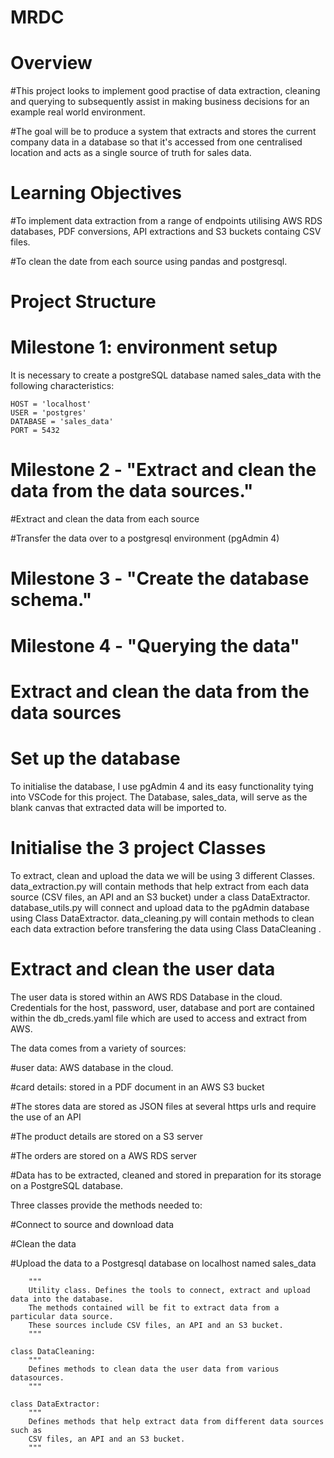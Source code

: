 # MRDC
# Overview
#This project looks to implement good practise of data extraction, cleaning and querying to subsequently assist in making business decisions for an example real world environment.

#The goal will be to produce a system that extracts and stores the current company data in a database so that it's accessed from one centralised location and acts as a single source of truth for sales data. 

# Learning Objectives
#To implement data extraction from a range of endpoints utilising AWS RDS databases, PDF conversions, API extractions and S3 buckets containg CSV files.

#To clean the date from each source using pandas and postgresql.

# Project Structure
# Milestone 1: environment setup
It is necessary to create a postgreSQL database named sales_data with the following characteristics:

``` DATABASE_TYPE = 'postgresql'
HOST = 'localhost'
USER = 'postgres'
DATABASE = 'sales_data'
PORT = 5432
``` 
# Milestone 2 - "Extract and clean the data from the data sources."

#Extract and clean the data from each source

#Transfer the data over to a postgresql environment (pgAdmin 4)

# Milestone 3 - "Create the database schema."

# Milestone 4 - "Querying the data"

 # Extract and clean the data from the data sources

 # Set up the database
To initialise the database, I use pgAdmin 4 and its easy functionality tying into VSCode for this project. The Database, sales_data, will serve as the blank canvas that extracted data will be imported to.
# Initialise the 3 project Classes
To extract, clean and upload the data we will be using 3 different Classes. data_extraction.py will contain methods that help extract from each data source (CSV files, an API and an S3 bucket) under a class DataExtractor. database_utils.py will connect and upload data to the pgAdmin database using Class DataExtractor. data_cleaning.py will contain methods to clean each data extraction before transfering the data using Class DataCleaning .

# Extract and clean the user data
The user data is stored within an AWS RDS Database in the cloud. Credentials for the host, password, user, database and port are contained within the db_creds.yaml file which are used to access and extract from AWS.

The data comes from a variety of sources:

#user data: AWS database in the cloud.

#card details: stored in a PDF document in an AWS S3 bucket

#The stores data are stored as JSON files at several https urls and require the use of an API

#The product details are stored on a S3 server

#The orders are stored on a AWS RDS server

#Data has to be extracted, cleaned and stored in preparation for its storage on a PostgreSQL database.

Three classes provide the methods needed to:

#Connect to source and download data

#Clean the data

#Upload the data to a Postgresql database on localhost named sales_data



``` class DatabaseConnector:
    """
    Utility class. Defines the tools to connect, extract and upload data into the database.
    The methods contained will be fit to extract data from a particular data source.
    These sources include CSV files, an API and an S3 bucket.
    """

class DataCleaning:
    """
    Defines methods to clean data the user data from various datasources.
    """

class DataExtractor:
    """
    Defines methods that help extract data from different data sources such as
    CSV files, an API and an S3 bucket.
    """
```


